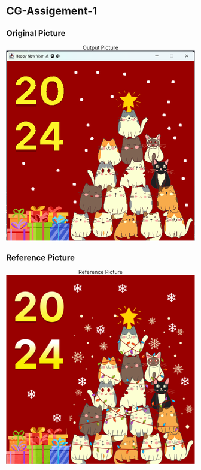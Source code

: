 # CG-Assigement-1

## Original Picture
<div style="display: flex; justify-content: space-around; align-items: center;">
  <div>
    <div style="text-align: center;">
      <span>Output Picture</span>
    </div>
    <img src="https://github.com/jumpogpo/KMITL-CS-28/blob/master/Year2/Computer_Graphics_6014/Assignment1/output.png?raw=true" alt="output image" width="600" style="max-width:100%;">
  </div>
</div>

## Reference Picture
<div style="display: flex; justify-content: space-around; align-items: center;">
  <div>
    <div style="text-align: center;">
      <span>Reference Picture</span>
    </div>
    <img src="https://github.com/jumpogpo/KMITL-CS-28/blob/master/Year2/Computer_Graphics_6014/Assignment1/original.png?raw=true" alt="output image" width="600" style="max-width:100%;">
  </div>
</div>